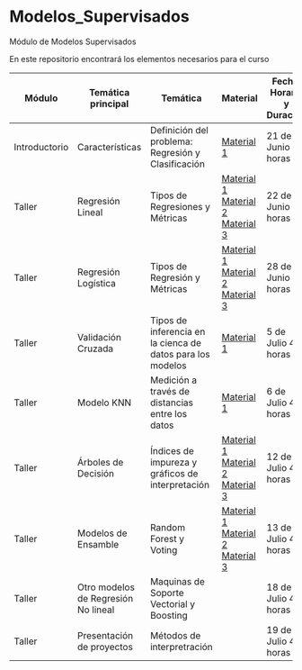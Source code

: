 # Modelos_Supervisados
Módulo de Modelos Supervisados


En este repositorio encontrará los elementos necesarios para el curso




| Módulo       | Temática principal                               | Temática                                                                                                    | Material                                                                                    | Fecha, Horario y Duración | Talleres |
|--------------|--------------------------------------------------|-------------------------------------------------------------------------------------------------------------|---------------------------------------------------------------------------------------------|---------------------------|----------|
| Introductorio | Características | Definición del problema: Regresión y Clasificación| [Material 1 ](https://services.hbsp.harvard.edu/api/courses/1172034/items/BEP646-PDF-ENG/sclinks/35bbac70c7689bdf3eb71eb6b11c25eb)      | 21 de Junio 4 horas       |       [Ejercicio 1](https://github.com/Andres1984/Modelos_Supervisados/blob/main/Codigos/Preprocesamiento.ipynb)  [Capstone](https://github.com/Andres1984/Modelos_Supervisados/blob/main/Documentos/Capstone_MS.pdf) |
| Taller  | Regresión Lineal            | Tipos de Regresiones y Métricas| [Material 1](https://github.com/Andres1984/Modelos_Supervisados/blob/main/Documentos/Reglineal.pdf)    [Material 2](https://hbsp.harvard.edu/tu/d714b1e1) [Material 3](https://hbsp.harvard.edu/tu/a1c2836a)  | 22 de Junio 4 horas       |   [Ejercicio 2](https://github.com/Andres1984/Modelos_Supervisados/blob/main/Codigos/RegresionLineal.ipynb)      |
| Taller       | Regresión Logística   | Tipos de Regresión y Métricas | [Material 1 ](https://github.com/Andres1984/Modelos_Supervisados/blob/main/Documentos/Reglogistica.pdf)  [Material 2](https://hbsp.harvard.edu/tu/136fd90a) [Material 3](https://hbsp.harvard.edu/tu/ae2bf749)                                                                                                  | 28 de Junio 4 horas       |    [Ejercicio 3](https://github.com/Andres1984/Modelos_Supervisados/blob/main/Codigos/RegeLogistica.ipynb)      |
| Taller       | Validación Cruzada | Tipos de inferencia en la cienca de datos para los modelos |    [Material 1](https://github.com/Andres1984/Modelos_Supervisados/blob/main/Documentos/ValidacionCruzada.pdf)       | 5 de Julio 4 horas       |   [Ejercicio 4](https://github.com/Andres1984/Modelos_Supervisados/blob/main/Codigos/ValidacionCruzada.ipynb)       |
| Taller |     Modelo KNN          | Medición a través de distancias entre los datos                                                                                             |                [Material 1](https://github.com/Andres1984/Modelos_Supervisados/blob/main/Documentos/KNN.pdf)                                                                             | 6 de Julio 4 horas       |      [Ejercicio 5](https://github.com/Andres1984/Modelos_Supervisados/blob/main/Codigos/KNN.ipynb)  [Taller 1](https://github.com/Andres1984/Modelos_Supervisados/blob/main/Documentos/PrimerTallerMS.pdf)  |
| Taller       | Árboles de Decisión | Índices de impureza y gráficos de interpretación|    [Material 1](https://github.com/Andres1984/Modelos_Supervisados/blob/main/Documentos/Tree.pdf)  [Material 2](https://hbsp.harvard.edu/tu/45ba4190) [Material 3](https://hbsp.harvard.edu/tu/43bbaa74)                                                                                       | 12 de Julio 4 horas        |   [Ejercicio 6](https://github.com/Andres1984/Modelos_Supervisados/blob/main/Codigos/Tree.ipynb)       |
| Taller       | Modelos de Ensamble | Random Forest y Voting                                                           |      [Material 1](https://github.com/Andres1984/Modelos_Supervisados/blob/main/Documentos/Voting.pdf) [Material 2](https://hbsp.harvard.edu/tu/172ad2dc) [Material 3](https://hbsp.harvard.edu/tu/5a65d0dc)                                                                                     | 13 de Julio 4 horas        |  [Ejercicio 7](https://github.com/Andres1984/Modelos_Supervisados/blob/main/Codigos/Voting.ipynb)        |   [Material 2](https://hbsp.harvard.edu/tu/f00b7d14) [Material 3](https://hbsp.harvard.edu/tu/459ded5a)
| Taller       | Otro modelos de Regresión No lineal| Maquinas de Soporte Vectorial y Boosting                  |                                                                                             | 18 de Julio 4 horas        |    [Ejercicio 8](https://github.com/Andres1984/Modelos_Supervisados/blob/main/Codigos/SVM.ipynb)          |
| Taller       | Presentación de proyectos | Métodos de interpretración                                    |                                                                                             | 19 de Julio 4 horas        |          |
